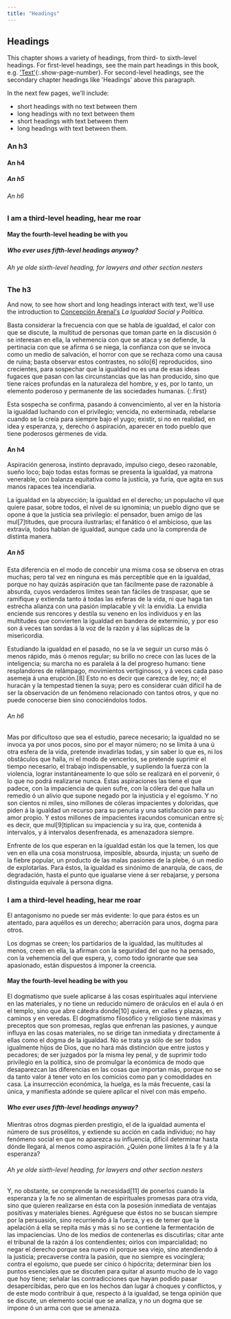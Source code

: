 ```yaml
---
title: "Headings"
---
```


## Headings

This chapter shows a variety of headings, from third- to sixth-level headings. For first-level headings, see the main part headings in this book, e.g. ['Text'](01-00-text.html#part-1-text){:.show-page-number}. For second-level headings, see the secondary chapter headings like 'Headings' above this paragraph.

In the next few pages, we'll include:

- short headings with no text between them
- long headings with no text between them
- short headings with text between them
- long headings with text between them.

### An h3

#### An h4

##### An h5

###### An h6

### I am a third-level heading, hear me roar

#### May the fourth-level heading be with you

##### Who ever uses fifth-level headings anyway?

###### Ah ye olde sixth-level heading, for lawyers and other section nesters

### The h3

And now, to see how short and long headings interact with text, we'll use the introduction to [Concepción Arenal's](https://en.wikipedia.org/wiki/Concepci%C3%B3n_Arenal) *La Igualdad Social y Política*.

Basta considerar la frecuencia con que se habla de igualdad, el calor con que se discute, la multitud de personas que toman parte en la discusión ó se interesan en ella, la vehemencia con que se ataca y se defiende, la pertinacia con que se afirma ó se niega, la confianza con que se invoca como un medio de salvación, el horror con que se rechaza como una causa de ruina; basta observar estos contrastes, no sólo[6] reproducidos, sino crecientes, para sospechar que la igualdad no es una de esas ideas fugaces que pasan con las circunstancias que las han producido, sino que tiene raíces profundas en la naturaleza del hombre, y es, por lo tanto, un elemento poderoso y permanente de las sociedades humanas.
{:.first}

Esta sospecha se confirma, pasando á convencimiento, al ver en la historia la igualdad luchando con el privilegio; vencida, no exterminada, rebelarse cuando se la creía para siempre bajo el yugo; existir, si no en realidad, en idea y esperanza, y, derecho ó aspiración, aparecer en todo pueblo que tiene poderosos gérmenes de vida.

#### An h4

Aspiración generosa, instinto depravado, impulso ciego, deseo razonable, sueño loco; bajo todas estas formas se presenta la igualdad, ya matrona venerable, con balanza equitativa como la justicia, ya furia, que agita en sus manos rapaces tea incendiaria.

La igualdad en la abyección; la igualdad en el derecho; un populacho vil que quiere pasar, sobre todos, el nivel de su ignominia; un pueblo digno que se opone á que la justicia sea privilegio: el pensador, buen amigo de las mul[7]titudes, que procura ilustrarlas; el fanático ó el ambicioso, que las extravía, todos hablan de igualdad, aunque cada uno la comprenda de distinta manera.

##### An h5

Esta diferencia en el modo de concebir una misma cosa se observa en otras muchas; pero tal vez en ninguna es más perceptible que en la igualdad, porque no hay quizás aspiración que tan fácilmente pase de razonable á absurda, cuyos verdaderos límites sean tan fáciles de traspasar, que se ramifique y extienda tanto á todas las esferas de la vida, ni que haga tan estrecha alianza con una pasión implacable y vil: la envidia. La envidia enciende sus rencores y destila su veneno en los individuos y en las multitudes que convierten la igualdad en bandera de exterminio, y por eso son á veces tan sordas á la voz de la razón y á las súplicas de la misericordia.

Estudiando la igualdad en el pasado, no se la ve seguir un curso más ó menos rápido, más ó menos regular; su brillo no crece con las luces de la inteligencia; su marcha no es paralela á la del progreso humano: tiene resplandores de relámpago, movimientos vertiginosos, y á veces cada paso asemeja á una erupción.[8] Esto no es decir que carezca de ley, no; el huracán y la tempestad tienen la suya; pero es considerar cuán difícil ha de ser la observación de un fenómeno relacionado con tantos otros, y que no puede conocerse bien sino conociéndolos todos.

###### An h6

Mas por dificultoso que sea el estudio, parece necesario; la igualdad no se invoca ya por unos pocos, sino por el mayor número; no se limita á una ú otra esfera de la vida, pretende invadirlas todas, y sin saber lo que es, ni los obstáculos que halla, ni el modo de vencerlos, se pretende suprimir el tiempo necesario, el trabajo indispensable, y supliendo la fuerza con la violencia, lograr instantáneamente lo que sólo se realizará en el porvenir, ó lo que no podrá realizarse nunca. Estas aspiraciones las tiene el que padece, con la impaciencia de quien sufre, con la cólera del que halla un remedio ó un alivio que supone negado por la injusticia y el egoísmo. Y no son cientos ni miles, sino millones de cóleras impacientes y doloridas, que piden á la igualdad un recurso para su penuria y una satisfacción para su amor propio. Y estos millones de impacientes iracundos comunican entre sí; es decir, que mul[9]tiplican su impaciencia y su ira, que, contenida á intervalos, y á intervalos desenfrenada, es amenazadora siempre.

Enfrente de los que esperan en la igualdad están los que la temen, los que ven en ella una cosa monstruosa, imposible, absurda, injusta; un sueño de la fiebre popular, un producto de las malas pasiones de la plebe, ó un medio de explotarlas. Para éstos, la igualdad es sinónimo de anarquía, de caos, de degradación, hasta el punto que igualarse viene á ser rebajarse, y persona distinguida equivale á persona digna.

### I am a third-level heading, hear me roar

El antagonismo no puede ser más evidente: lo que para éstos es un atentado, para aquéllos es un derecho; aberración para unos, dogma para otros.

Los dogmas se creen; los partidarios de la igualdad, las multitudes al menos, creen en ella, la afirman con la seguridad del que no ha pensado, con la vehemencia del que espera, y, como todo ignorante que sea apasionado, están dispuestos á imponer la creencia.

#### May the fourth-level heading be with you

El dogmatismo que suele aplicarse á las cosas espirituales aquí interviene en las materiales, y no tiene un reducido número de oráculos en el aula ó en el templo, sino que abre cátedra donde[10] quiera, en calles y plazas, en caminos y en veredas. El dogmatismo filosófico y religioso tiene máximas y preceptos que son promesas, reglas que enfrenan las pasiones, y aunque influya en las cosas materiales, no se dirige tan inmediata y directamente á ellas como el dogma de la igualdad. No se trata ya sólo de ser todos igualmente hijos de Dios, que no hará más distinción que entre justos y pecadores; de ser juzgados por la misma ley penal, y de suprimir todo privilegio en la política, sino de promulgar la económica de modo que desaparezcan las diferencias en las cosas que importan más, porque no se da tanto valor á tener voto en los comicios como pan y comodidades en casa. La insurrección económica, la huelga, es la más frecuente, casi la única, y manifiesta adónde se quiere aplicar el nivel con más empeño.

##### Who ever uses fifth-level headings anyway?

Mientras otros dogmas pierden prestigio, el de la igualdad aumenta el número de sus prosélitos, y extiende su acción en cada individuo; no hay fenómeno social en que no aparezca su influencia, difícil determinar hasta dónde llegará, al menos como aspiración. ¿Quién pone límites á la fe y á la esperanza?

###### Ah ye olde sixth-level heading, for lawyers and other section nesters

Y, no obstante, se comprende la necesidad[11] de ponerlos cuando la esperanza y la fe no se alimentan de espirituales promesas para otra vida, sino que quieren realizarse en ésta con la posesión inmediata de ventajas positivas y materiales bienes. Agréguese que éstos no se buscan siempre por la persuasión, sino recurriendo á la fuerza, y es de temer que la apelación á ella se repita más y más si no se contiene la fermentación de las impaciencias. Uno de los medios de contenerlas es discutirlas; citar ante el tribunal de la razón á los contendientes; oirlos con imparcialidad; no negar el derecho porque sea nuevo ni porque sea viejo, sino atendiendo á la justicia; precaverse contra la pasión, que no siempre es vocinglera; contra el egoísmo, que puede ser cínico ó hipócrita; determinar bien los puntos esenciales que se discuten para quitar al asunto mucho de lo vago que hoy tiene; señalar las contradicciones que hayan podido pasar desapercibidas, pero que en los hechos dan lugar á choques y conflictos, y de este modo contribuir á que, respecto á la igualdad, se tenga opinión que se discute, un elemento social que se analiza, y no un dogma que se impone ó un arma con que se amenaza.
